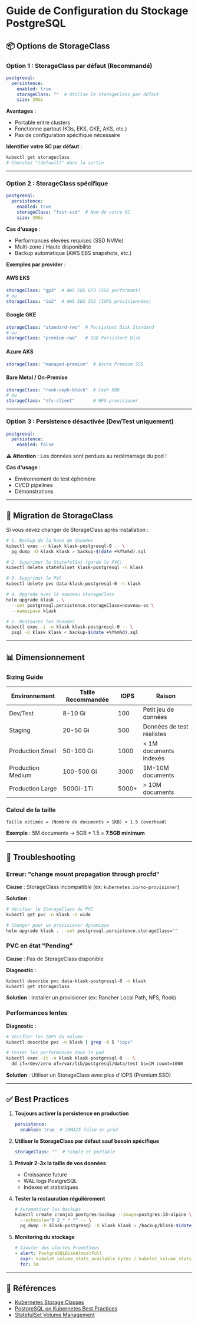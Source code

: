 # Guide de Configuration du Stockage PostgreSQL

## 📦 Options de StorageClass

### Option 1 : StorageClass par défaut (Recommandé)

```yaml
postgresql:
  persistence:
    enabled: true
    storageClass: ""  # Utilise le StorageClass par défaut
    size: 20Gi
```

**Avantages** :
- Portable entre clusters
- Fonctionne partout (K3s, EKS, GKE, AKS, etc.)
- Pas de configuration spécifique nécessaire

**Identifier votre SC par défaut** :
```bash
kubectl get storageclass
# Cherchez "(default)" dans la sortie
```

---

### Option 2 : StorageClass spécifique

```yaml
postgresql:
  persistence:
    enabled: true
    storageClass: "fast-ssd"  # Nom de votre SC
    size: 20Gi
```

**Cas d'usage** :
- Performances élevées requises (SSD NVMe)
- Multi-zone / Haute disponibilité
- Backup automatique (AWS EBS snapshots, etc.)

**Exemples par provider** :

#### AWS EKS
```yaml
storageClass: "gp3"  # AWS EBS GP3 (SSD performant)
# ou
storageClass: "io2"  # AWS EBS IO2 (IOPS provisionnées)
```

#### Google GKE
```yaml
storageClass: "standard-rwo"  # Persistent Disk Standard
# ou
storageClass: "premium-rwo"   # SSD Persistent Disk
```

#### Azure AKS
```yaml
storageClass: "managed-premium"  # Azure Premium SSD
```

#### Bare Metal / On-Premise
```yaml
storageClass: "rook-ceph-block"  # Ceph RBD
# ou
storageClass: "nfs-client"       # NFS provisioner
```

---

### Option 3 : Persistence désactivée (Dev/Test uniquement)

```yaml
postgresql:
  persistence:
    enabled: false
```

**⚠️ Attention** : Les données sont perdues au redémarrage du pod !

**Cas d'usage** :
- Environnement de test éphémère
- CI/CD pipelines
- Démonstrations

---

## 🔧 Migration de StorageClass

Si vous devez changer de StorageClass après installation :

```bash
# 1. Backup de la base de données
kubectl exec -n klask klask-postgresql-0 -- \
  pg_dump -U klask klask > backup-$(date +%Y%m%d).sql

# 2. Supprimer le StatefulSet (garde le PVC)
kubectl delete statefulset klask-postgresql -n klask

# 3. Supprimer le PVC
kubectl delete pvc data-klask-postgresql-0 -n klask

# 4. Upgrade avec le nouveau StorageClass
helm upgrade klask . \
  --set postgresql.persistence.storageClass=nouveau-sc \
  --namespace klask

# 5. Restaurer les données
kubectl exec -i -n klask klask-postgresql-0 -- \
  psql -U klask klask < backup-$(date +%Y%m%d).sql
```

---

## 📊 Dimensionnement

### Sizing Guide

| Environnement | Taille Recommandée | IOPS | Raison |
|---------------|-------------------|------|---------|
| Dev/Test      | 8-10 Gi          | 100  | Petit jeu de données |
| Staging       | 20-50 Gi         | 500  | Données de test réalistes |
| Production Small | 50-100 Gi      | 1000 | < 1M documents indexés |
| Production Medium | 100-500 Gi    | 3000 | 1M-10M documents |
| Production Large | 500Gi-1Ti      | 5000+ | > 10M documents |

### Calcul de la taille

```
Taille estimée = (Nombre de documents × 1KB) × 1.5 (overhead)
```

**Exemple** : 5M documents → 5GB × 1.5 = **7.5GB minimum**

---

## 🚨 Troubleshooting

### Erreur: "change mount propagation through procfd"

**Cause** : StorageClass incompatible (ex: `kubernetes.io/no-provisioner`)

**Solution** :
```bash
# Vérifier le StorageClass du PVC
kubectl get pvc -n klask -o wide

# Changer pour un provisioner dynamique
helm upgrade klask . --set postgresql.persistence.storageClass=""
```

### PVC en état "Pending"

**Cause** : Pas de StorageClass disponible

**Diagnostic** :
```bash
kubectl describe pvc data-klask-postgresql-0 -n klask
kubectl get storageclass
```

**Solution** : Installer un provisioner (ex: Rancher Local Path, NFS, Rook)

### Performances lentes

**Diagnostic** :
```bash
# Vérifier les IOPS du volume
kubectl describe pvc -n klask | grep -A 5 "iops"

# Tester les performances dans le pod
kubectl exec -it -n klask klask-postgresql-0 -- \
  dd if=/dev/zero of=/var/lib/postgresql/data/test bs=1M count=1000
```

**Solution** : Utiliser un StorageClass avec plus d'IOPS (Premium SSD)

---

## ✅ Best Practices

1. **Toujours activer la persistence en production**
   ```yaml
   persistence:
     enabled: true  # JAMAIS false en prod
   ```

2. **Utiliser le StorageClass par défaut sauf besoin spécifique**
   ```yaml
   storageClass: ""  # Simple et portable
   ```

3. **Prévoir 2-3x la taille de vos données**
   - Croissance future
   - WAL logs PostgreSQL
   - Indexes et statistiques

4. **Tester la restauration régulièrement**
   ```bash
   # Automatiser les backups
   kubectl create cronjob postgres-backup --image=postgres:18-alpine \
     --schedule="0 2 * * *" -- \
     pg_dump -h klask-postgresql -U klask klask > /backup/klask-$(date +%Y%m%d).sql
   ```

5. **Monitoring du stockage**
   ```yaml
   # Ajouter des alertes Prometheus
   - alert: PostgreSQLDiskAlmostFull
     expr: kubelet_volume_stats_available_bytes / kubelet_volume_stats_capacity_bytes < 0.1
     for: 5m
   ```

---

## 🔗 Références

- [Kubernetes Storage Classes](https://kubernetes.io/docs/concepts/storage/storage-classes/)
- [PostgreSQL on Kubernetes Best Practices](https://www.postgresql.org/docs/current/kernel-resources.html)
- [StatefulSet Volume Management](https://kubernetes.io/docs/concepts/workloads/controllers/statefulset/#stable-storage)
